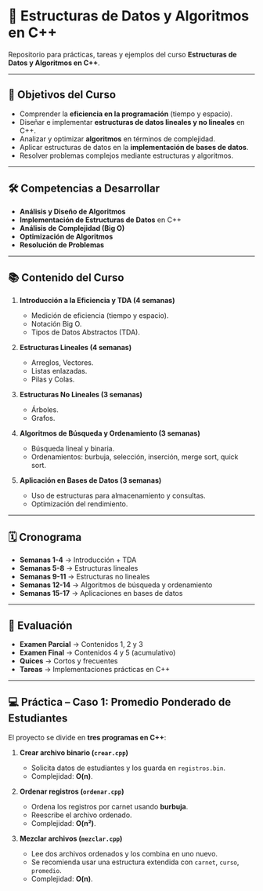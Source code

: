 # 📘 Estructuras de Datos y Algoritmos en C++

Repositorio para prácticas, tareas y ejemplos del curso **Estructuras de Datos y Algoritmos en C++**.

---

## 🎯 Objetivos del Curso
- Comprender la **eficiencia en la programación** (tiempo y espacio).
- Diseñar e implementar **estructuras de datos lineales y no lineales** en C++.
- Analizar y optimizar **algoritmos** en términos de complejidad.
- Aplicar estructuras de datos en la **implementación de bases de datos**.
- Resolver problemas complejos mediante estructuras y algoritmos.

---

## 🛠 Competencias a Desarrollar
- **Análisis y Diseño de Algoritmos**
- **Implementación de Estructuras de Datos** en C++
- **Análisis de Complejidad (Big O)**
- **Optimización de Algoritmos**
- **Resolución de Problemas**

---

## 📚 Contenido del Curso
1. **Introducción a la Eficiencia y TDA (4 semanas)**
    - Medición de eficiencia (tiempo y espacio).
    - Notación Big O.
    - Tipos de Datos Abstractos (TDA).

2. **Estructuras Lineales (4 semanas)**
    - Arreglos, Vectores.
    - Listas enlazadas.
    - Pilas y Colas.

3. **Estructuras No Lineales (3 semanas)**
    - Árboles.
    - Grafos.

4. **Algoritmos de Búsqueda y Ordenamiento (3 semanas)**
    - Búsqueda lineal y binaria.
    - Ordenamientos: burbuja, selección, inserción, merge sort, quick sort.

5. **Aplicación en Bases de Datos (3 semanas)**
    - Uso de estructuras para almacenamiento y consultas.
    - Optimización del rendimiento.

---

## 🗓 Cronograma
- **Semanas 1-4** → Introducción + TDA
- **Semanas 5-8** → Estructuras lineales
- **Semanas 9-11** → Estructuras no lineales
- **Semanas 12-14** → Algoritmos de búsqueda y ordenamiento
- **Semanas 15-17** → Aplicaciones en bases de datos

---

## 📝 Evaluación
- **Examen Parcial** → Contenidos 1, 2 y 3
- **Examen Final** → Contenidos 4 y 5 (acumulativo)
- **Quices** → Cortos y frecuentes
- **Tareas** → Implementaciones prácticas en C++

---

## 💻 Práctica – Caso 1: Promedio Ponderado de Estudiantes

El proyecto se divide en **tres programas en C++**:

1. **Crear archivo binario (`crear.cpp`)**
    - Solicita datos de estudiantes y los guarda en `registros.bin`.
    - Complejidad: **O(n)**.

2. **Ordenar registros (`ordenar.cpp`)**
    - Ordena los registros por carnet usando **burbuja**.
    - Reescribe el archivo ordenado.
    - Complejidad: **O(n²)**.

3. **Mezclar archivos (`mezclar.cpp`)**
    - Lee dos archivos ordenados y los combina en uno nuevo.
    - Se recomienda usar una estructura extendida con `carnet`, `curso`, `promedio`.
    - Complejidad: **O(n)**.

